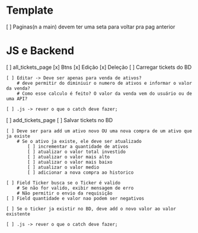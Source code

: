 # Template
[ ] Paginas(n a main) devem ter uma seta para voltar pra pag anterior

# JS e Backend
[ ] all_tickets_page
    [x] Btns
        [x] Edição
        [x] Deleção
    [ ] Carregar tickets do BD

    [ ] Editar -> Deve ser apenas para venda de ativos?
        # deve permitir do diminiuir o numero de ativos e informar o valor da venda?
        # Como esse calculo é feito? O valor da venda vem do usuário ou de uma API?

    [ ] .js -> rever o que o catch deve fazer;

[ ] add_tickets_page
    [ ] Salvar tickets no BD

    [ ] Deve ser para add um ativo novo OU uma nova compra de um ativo que ja existe
        # Se o ativo ja existe, ele deve ser atualizado
            [ ] incrementar a quantidade de ativos
            [ ] atualizar o valor total investido
            [ ] atualizar o valor mais alto
            [ ] atualizar o valor mais baixo
            [ ] atualizar o valor medio
            [ ] adicionar a nova compra ao historico

    [ ] Field Ticker busca se o Ticker é valido
        # Se não for valido, exibir mensagem de erro
        # Não permitir o envio da requisição
    [ ] Field quantidade e valor nao podem ser negativos

    [ ] Se o ticker ja existir no BD, deve add o novo valor ao valor existente

    [ ] .js -> rever o que o catch deve fazer;

<!-- 
MODELS

history:
  Deve ter: 
  - a data da compra, 
  - a quantidade de foi comprada nessa data e 
  - o valor pelo qual foi comprado
 -->